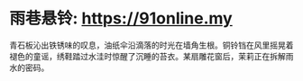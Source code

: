 # 雨巷悬铃: https://91online.my
青石板沁出铁锈味的叹息，油纸伞沿滴落的时光在墙角生根。铜铃铛在风里摇晃着褪色的童谣，绣鞋踏过水洼时惊醒了沉睡的苔衣。某扇雕花窗后，茉莉正在拆解雨水的密码。
